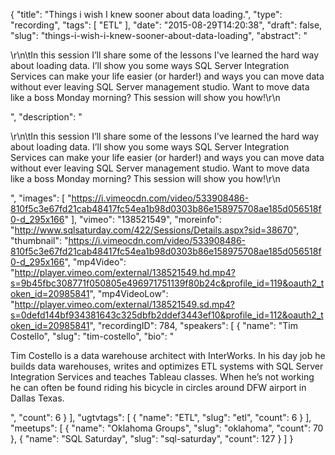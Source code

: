{
  "title": "Things i wish I knew sooner about data loading.",
  "type": "recording",
  "tags": [
    "ETL"
  ],
  "date": "2015-08-29T14:20:38",
  "draft": false,
  "slug": "things-i-wish-i-knew-sooner-about-data-loading",
  "abstract": "<p>\r\n\tIn this session I’ll share some of the lessons I've learned the hard way about loading data.  I’ll show you some ways SQL Server Integration Services can make your life easier (or harder!) and ways you can move data without ever leaving SQL Server management studio.   Want to move data like a boss Monday morning?  This session will show you how!\r\n</p>",
  "description": "<p>\r\n\tIn this session I’ll share some of the lessons I've learned the hard way about loading data.  I’ll show you some ways SQL Server Integration Services can make your life easier (or harder!) and ways you can move data without ever leaving SQL Server management studio.   Want to move data like a boss Monday morning?  This session will show you how!\r\n</p>",
  "images": [
    "https://i.vimeocdn.com/video/533908486-810f5c3e67fd21cab48417fc54ea1b98d0303b86e158975708ae185d056518f0-d_295x166"
  ],
  "vimeo": "138521549",
  "moreinfo": "http://www.sqlsaturday.com/422/Sessions/Details.aspx?sid=38670",
  "thumbnail": "https://i.vimeocdn.com/video/533908486-810f5c3e67fd21cab48417fc54ea1b98d0303b86e158975708ae185d056518f0-d_295x166",
  "mp4Video": "http://player.vimeo.com/external/138521549.hd.mp4?s=9b45fbc308771f050805e496971751139f80b24c&profile_id=119&oauth2_token_id=20985841",
  "mp4VideoLow": "http://player.vimeo.com/external/138521549.sd.mp4?s=0defd144bf934381643c325dbfb2ddef3443ef10&profile_id=112&oauth2_token_id=20985841",
  "recordingID": 784,
  "speakers": [
    {
      "name": "Tim Costello",
      "slug": "tim-costello",
      "bio": "<p>Tim Costello is a data warehouse architect with InterWorks. In his day job he builds data warehouses, writes and optimizes ETL systems with SQL Server Integration Services and teaches Tableau classes. When he’s not working he can often be found riding his bicycle in circles around DFW airport in Dallas Texas.</p>",
      "count": 6
    }
  ],
  "ugtvtags": [
    {
      "name": "ETL",
      "slug": "etl",
      "count": 6
    }
  ],
  "meetups": [
    {
      "name": "Oklahoma Groups",
      "slug": "oklahoma",
      "count": 70
    },
    {
      "name": "SQL Saturday",
      "slug": "sql-saturday",
      "count": 127
    }
  ]
}